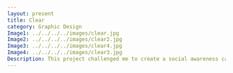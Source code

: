 ```yaml
---
layout: present
title: Clear
category: Graphic Design
Image1: ../../../../images/clear.jpg
Image2: ../../../../images/clear2.jpg
Image3: ../../../../images/clear4.jpg
Image4: ../../../../images/clear3.jpg
Description: This project challenged me to create a social awareness campaign for something I saw as a problem in society. Knowing many who have dealt with domestic abuse I wanted to create something to show it in a different light. So much abuse can be hidden within words said rather with actual violence. This causes it to be a lot harder to see the signs of abuse. With the help of The National Coalition Against Domestic Violence (NCADV) people can have a guide to help. If you would like to learn more go to www.NCADV.org
---
```

